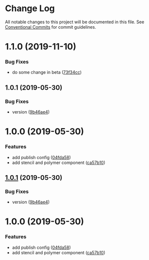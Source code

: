 # Change Log

All notable changes to this project will be documented in this file.
See [Conventional Commits](https://conventionalcommits.org) for commit guidelines.

# 1.1.0 (2019-11-10)


### Bug Fixes

* do some change in beta ([73f34cc](https://github.com/rafael-fecha/awesome-mono-repo-TBD/commit/73f34cc))



## 1.0.1 (2019-05-30)


### Bug Fixes

* version ([9b46ae4](https://github.com/rafael-fecha/awesome-mono-repo-TBD/commit/9b46ae4))



# 1.0.0 (2019-05-30)


### Features

* add publish config ([04fda58](https://github.com/rafael-fecha/awesome-mono-repo-TBD/commit/04fda58))
* add stencil and polymer component ([ca57b10](https://github.com/rafael-fecha/awesome-mono-repo-TBD/commit/ca57b10))





## [1.0.1](https://github.com/rafael-fecha/awesome-mono-repo-TBD/compare/v1.0.0...v1.0.1) (2019-05-30)


### Bug Fixes

* version ([9b46ae4](https://github.com/rafael-fecha/awesome-mono-repo-TBD/commit/9b46ae4))





# 1.0.0 (2019-05-30)


### Features

* add publish config ([04fda58](https://github.com/rafael-fecha/awesome-mono-repo-TBD/commit/04fda58))
* add stencil and polymer component ([ca57b10](https://github.com/rafael-fecha/awesome-mono-repo-TBD/commit/ca57b10))
